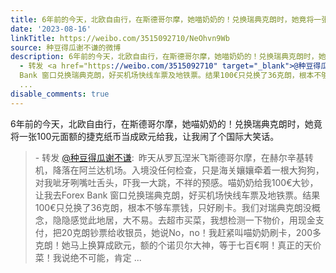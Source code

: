 ```yaml
---
title: 6年前的今天，北欧自由行，在斯德哥尔摩，她喵奶奶的！兑换瑞典克朗时，她竟将一张100元面额的捷克纸币当成欧元给我，让我闹了个国际大笑话。 - 转发 @种豆得瓜...
date: '2023-08-16'
linkTitle: https://weibo.com/3515092710/NeOhvn9Wb
source: 种豆得瓜谢不谦的微博
description: 6年前的今天，北欧自由行，在斯德哥尔摩，她喵奶奶的！兑换瑞典克朗时，她竟将一张100元面额的捷克纸币当成欧元给我，让我闹了个国际大笑话。<br><blockquote>
  - 转发 <a href="https://weibo.com/3515092710" target="_blank">@种豆得瓜谢不谦</a>: 昨天从罗瓦涅米飞斯德哥尔摩，在赫尔辛基转机，降落在阿兰达机场。入境没任何检查，只是海关孃孃牵着一根大狗狗，对我呲牙咧嘴吐舌头，吓我一大跳，不祥的预感。喵奶奶给我100€大钞，让我去Forex
  Bank 窗口兑换瑞典克朗，好买机场快线车票及地铁票。结果100€只兑换了36克朗，根本不够车票钱，只好刷卡。我们对瑞典克朗没概念，隐隐感觉此地居，大不易。去超市买菜，我想检测一下物价，用现金支付，把20克朗钞票给收银员，她说No，no！我赶紧叫喵奶奶刷卡，200多克朗！她马上换算成欧元，额的个诺贝尔大神，等于七百€啊！真正的天价菜！我说绝不可能，肯定
  ...
disable_comments: true
---
```

6年前的今天，北欧自由行，在斯德哥尔摩，她喵奶奶的！兑换瑞典克朗时，她竟将一张100元面额的捷克纸币当成欧元给我，让我闹了个国际大笑话。<br><blockquote> - 转发 <a href="https://weibo.com/3515092710" target="_blank">@种豆得瓜谢不谦</a>: 昨天从罗瓦涅米飞斯德哥尔摩，在赫尔辛基转机，降落在阿兰达机场。入境没任何检查，只是海关孃孃牵着一根大狗狗，对我呲牙咧嘴吐舌头，吓我一大跳，不祥的预感。喵奶奶给我100€大钞，让我去Forex Bank 窗口兑换瑞典克朗，好买机场快线车票及地铁票。结果100€只兑换了36克朗，根本不够车票钱，只好刷卡。我们对瑞典克朗没概念，隐隐感觉此地居，大不易。去超市买菜，我想检测一下物价，用现金支付，把20克朗钞票给收银员，她说No，no！我赶紧叫喵奶奶刷卡，200多克朗！她马上换算成欧元，额的个诺贝尔大神，等于七百€啊！真正的天价菜！我说绝不可能，肯定 ...